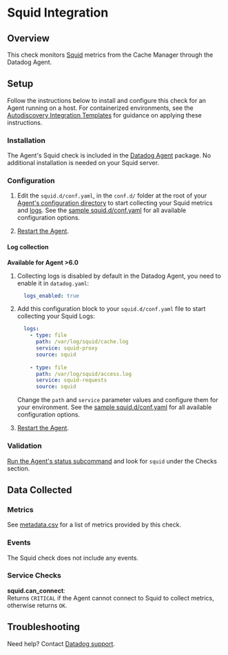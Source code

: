 # Squid Integration

## Overview

This check monitors [Squid][9] metrics from the Cache Manager through the Datadog Agent.

## Setup

Follow the instructions below to install and configure this check for an Agent running on a host. For containerized environments, see the [Autodiscovery Integration Templates][1] for guidance on applying these instructions.

### Installation

The Agent's Squid check is included in the [Datadog Agent][2] package. No additional installation is needed on your Squid server.

### Configuration

1. Edit the `squid.d/conf.yaml`, in the `conf.d/` folder at the root of your [Agent's configuration directory][3] to start collecting your Squid metrics and [logs](#log-collection). See the [sample squid.d/conf.yaml][4] for all available configuration options.

2. [Restart the Agent][5].

#### Log collection

**Available for Agent >6.0**

1. Collecting logs is disabled by default in the Datadog Agent, you need to enable it in `datadog.yaml`:

    ```yaml
      logs_enabled: true
    ```

2. Add this configuration block to your `squid.d/conf.yaml` file to start collecting your Squid Logs:

    ```yaml
      logs:
        - type: file
          path: /var/log/squid/cache.log
          service: squid-proxy
          source: squid
          
        - type: file
          path: /var/log/squid/access.log
          service: squid-requests
          source: squid
    ```

    Change the `path` and `service` parameter values and configure them for your environment.
    See the [sample squid.d/conf.yaml][4] for all available configuration options.

3. [Restart the Agent][5].


### Validation

[Run the Agent's status subcommand][6] and look for `squid` under the Checks section.

## Data Collected

### Metrics

See [metadata.csv][7] for a list of metrics provided by this check.

### Events

The Squid check does not include any events.

### Service Checks

**squid.can_connect**:<br>
Returns `CRITICAL` if the Agent cannot connect to Squid to collect metrics, otherwise returns `OK`.

## Troubleshooting
Need help? Contact [Datadog support][8].


[1]: https://docs.datadoghq.com/agent/autodiscovery/integrations
[2]: https://app.datadoghq.com/account/settings#agent
[3]: https://docs.datadoghq.com/agent/guide/agent-configuration-files/#agent-configuration-directory
[4]: https://github.com/DataDog/integrations-core/blob/master/squid/datadog_checks/squid/data/conf.yaml.example
[5]: https://docs.datadoghq.com/agent/guide/agent-commands/#start-stop-and-restart-the-agent
[6]: https://docs.datadoghq.com/agent/guide/agent-commands/#agent-status-and-information
[7]: https://github.com/DataDog/integrations-core/blob/master/squid/metadata.csv
[8]: https://docs.datadoghq.com/help
[9]: http://www.squid-cache.org/
